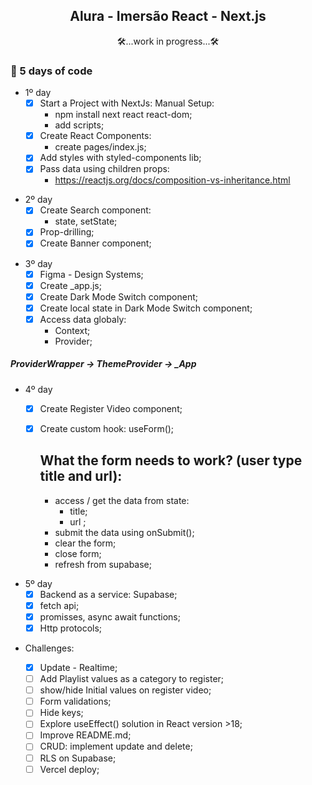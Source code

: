 <h2 align="center">Alura - Imersão React - Next.js </h2>

<p align="center">🛠️...work in progress...🛠️</p>

### 📝 5 days of code

- 1º day
  - [x] Start a Project with NextJs: Manual Setup:
    - npm install next react react-dom;
    - add scripts;
  - [x] Create React Components:
    - create pages/index.js;
  - [x] Add styles with styled-components lib;
  - [x] Pass data using children props:
    - https://reactjs.org/docs/composition-vs-inheritance.html

<!-- #### Take a look at 1º day results: -->

- 2º day
  - [x] Create Search component:
    - state, setState;
  - [x] Prop-drilling;
  - [x] Create Banner component;

<!-- #### Take a look at 2º day results -->

- 3º day
  - [x] Figma - Design Systems;
  - [x] Create \_app.js;
  - [x] Create Dark Mode Switch component;
  - [x] Create local state in Dark Mode Switch component;
  - [x] Access data globaly:
    - Context;
    - Provider;

##### ProviderWrapper -> ThemeProvider -> \_App

<!-- ### Take a look at 3º day results -->

- 4º day

  - [x] Create Register Video component;
  - [x] Create custom hook: useForm();

    ## What the form needs to work? (user type title and url):

    - access / get the data from state:
      - title;
      - url ;
    - submit the data using onSubmit();
    - clear the form;
    - close form;
    - refresh from supabase;

<!-- ### Take a look at 4º day results -->

- 5º day
  - [x] Backend as a service: Supabase;
  - [x] fetch api;
  - [x] promisses, async await functions;
  - [x] Http protocols;

<!-- ### Take a look at 5º day results -->

- Challenges:

  - [x] Update - Realtime;
  - [ ] Add Playlist values as a category to register;
  - [ ] show/hide Initial values on register video;
  - [ ] Form validations;
  - [ ] Hide keys;
  - [ ] Explore useEffect() solution in React version >18;
  - [ ] Improve README.md;
  - [ ] CRUD: implement update and delete;
  - [ ] RLS on Supabase;
  - [ ] Vercel deploy;
